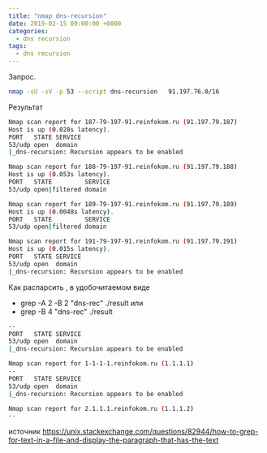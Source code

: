 ```yaml
---
title: "nmap dns-recursion"
date: 2019-02-15 09:00:00 +0000
categories:
  - dns recursion
tags:
  - dns recursion
---
```

Запрос.
```bash
nmap -sU -sV -p 53 --script dns-recursion   91.197.76.0/16
```
Результат
```bash
Nmap scan report for 187-79-197-91.reinfokom.ru (91.197.79.187)
Host is up (0.028s latency).
PORT   STATE SERVICE
53/udp open  domain
|_dns-recursion: Recursion appears to be enabled

Nmap scan report for 188-79-197-91.reinfokom.ru (91.197.79.188)
Host is up (0.053s latency).
PORT   STATE         SERVICE
53/udp open|filtered domain

Nmap scan report for 189-79-197-91.reinfokom.ru (91.197.79.189)
Host is up (0.0048s latency).
PORT   STATE         SERVICE
53/udp open|filtered domain

Nmap scan report for 191-79-197-91.reinfokom.ru (91.197.79.191)
Host is up (0.015s latency).
PORT   STATE SERVICE
53/udp open  domain
|_dns-recursion: Recursion appears to be enabled

```

Как распарсить , в удобочитаемом виде

 - grep -A 2 -B 2 "dns-rec" ./result 
 или
 - grep -B 4 "dns-rec" ./result 
```bash
--
PORT   STATE SERVICE
53/udp open  domain
|_dns-recursion: Recursion appears to be enabled

Nmap scan report for 1-1-1-1.reinfokom.ru (1.1.1.1)
--
PORT   STATE SERVICE
53/udp open  domain
|_dns-recursion: Recursion appears to be enabled

Nmap scan report for 2.1.1.1.reinfokom.ru (1.1.1.2)
--
```


источник https://unix.stackexchange.com/questions/82944/how-to-grep-for-text-in-a-file-and-display-the-paragraph-that-has-the-text




